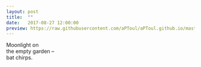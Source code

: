 ```yaml
---
layout: post
title:  ""
date:   2017-08-27 12:00:00
preview: https://raw.githubusercontent.com/aPToul/aPToul.github.io/master/_images/night_garden.JPG
---
```


Moonlight on  
the empty garden –  
bat chirps.

